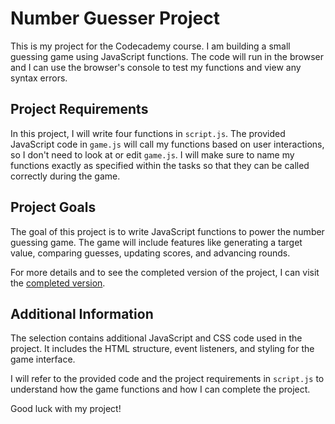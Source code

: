 # Number Guesser Project

This is my project for the Codecademy course. I am building a small guessing game using JavaScript functions. The code will run in the browser and I can use the browser's console to test my functions and view any syntax errors.

## Project Requirements

In this project, I will write four functions in `script.js`. The provided JavaScript code in `game.js` will call my functions based on user interactions, so I don't need to look at or edit `game.js`. I will make sure to name my functions exactly as specified within the tasks so that they can be called correctly during the game.

## Project Goals

The goal of this project is to write JavaScript functions to power the number guessing game. The game will include features like generating a target value, comparing guesses, updating scores, and advancing rounds.

For more details and to see the completed version of the project, I can visit the [completed version](https://content.codecademy.com/PRO/independent-practice-projects/number-guesser/example/index.html).

## Additional Information

The selection contains additional JavaScript and CSS code used in the project. It includes the HTML structure, event listeners, and styling for the game interface.

I will refer to the provided code and the project requirements in `script.js` to understand how the game functions and how I can complete the project.

Good luck with my project!